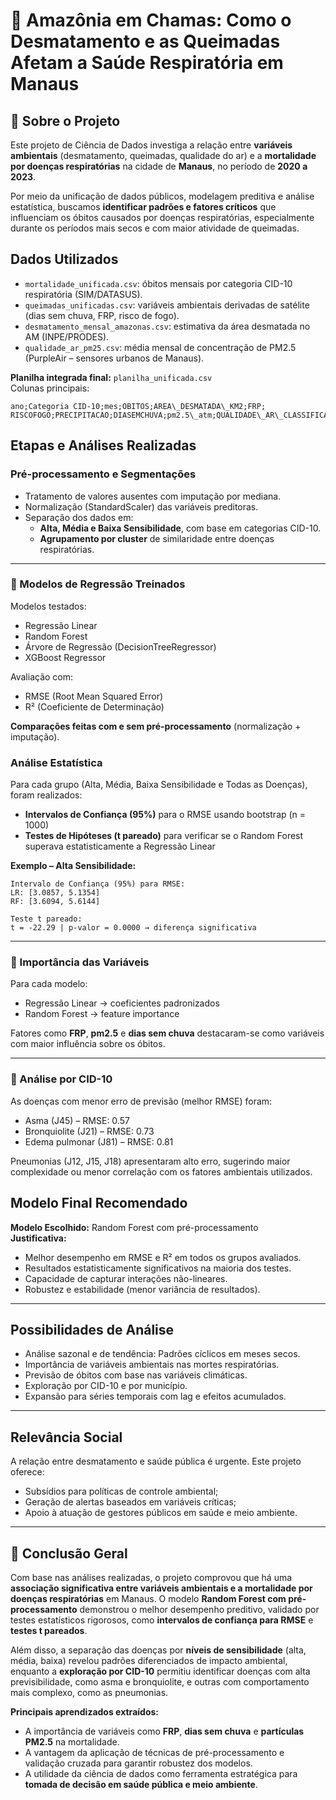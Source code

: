 # 🌿 Amazônia em Chamas: Como o Desmatamento e as Queimadas Afetam a Saúde Respiratória em Manaus

## 📄 Sobre o Projeto

Este projeto de Ciência de Dados investiga a relação entre **variáveis ambientais** (desmatamento, queimadas, qualidade do ar) e a **mortalidade por doenças respiratórias** na cidade de **Manaus**, no período de **2020 a 2023**.

Por meio da unificação de dados públicos, modelagem preditiva e análise estatística, buscamos **identificar padrões e fatores críticos** que influenciam os óbitos causados por doenças respiratórias, especialmente durante os períodos mais secos e com maior atividade de queimadas.

## Dados Utilizados

- `mortalidade_unificada.csv`: óbitos mensais por categoria CID-10 respiratória (SIM/DATASUS).
- `queimadas_unificadas.csv`: variáveis ambientais derivadas de satélite (dias sem chuva, FRP, risco de fogo).
- `desmatamento_mensal_amazonas.csv`: estimativa da área desmatada no AM (INPE/PRODES).
- `qualidade_ar_pm25.csv`: média mensal de concentração de PM2.5 (PurpleAir – sensores urbanos de Manaus).

**Planilha integrada final:** `planilha_unificada.csv`  
Colunas principais:
```
ano;Categoria CID-10;mes;OBITOS;AREA\_DESMATADA\_KM2;FRP;
RISCOFOGO;PRECIPITACAO;DIASEMCHUVA;pm2.5\_atm;QUALIDADE\_AR\_CLASSIFICADA
```

## Etapas e Análises Realizadas

### Pré-processamento e Segmentações
- Tratamento de valores ausentes com imputação por mediana.
- Normalização (StandardScaler) das variáveis preditoras.
- Separação dos dados em:
  - **Alta, Média e Baixa Sensibilidade**, com base em categorias CID-10.
  - **Agrupamento por cluster** de similaridade entre doenças respiratórias.

---

### 🤖 Modelos de Regressão Treinados

Modelos testados:
- Regressão Linear
- Random Forest
- Árvore de Regressão (DecisionTreeRegressor)
- XGBoost Regressor

Avaliação com:
- RMSE (Root Mean Squared Error)
- R² (Coeficiente de Determinação)

**Comparações feitas com e sem pré-processamento** (normalização + imputação).

### Análise Estatística

Para cada grupo (Alta, Média, Baixa Sensibilidade e Todas as Doenças), foram realizados:

- **Intervalos de Confiança (95%)** para o RMSE usando bootstrap (n = 1000)
- **Testes de Hipóteses (t pareado)** para verificar se o Random Forest superava estatisticamente a Regressão Linear

**Exemplo – Alta Sensibilidade:**
```
Intervalo de Confiança (95%) para RMSE:
LR: [3.0857, 5.1354]
RF: [3.6094, 5.6144]

Teste t pareado:
t = -22.29 | p-valor = 0.0000 → diferença significativa
```

---

### 🎯 Importância das Variáveis

Para cada modelo:
- Regressão Linear → coeficientes padronizados
- Random Forest → feature importance

Fatores como **FRP**, **pm2.5** e **dias sem chuva** destacaram-se como variáveis com maior influência sobre os óbitos.

---

### 📌 Análise por CID-10

As doenças com menor erro de previsão (melhor RMSE) foram:
- Asma (J45) – RMSE: 0.57
- Bronquiolite (J21) – RMSE: 0.73
- Edema pulmonar (J81) – RMSE: 0.81

Pneumonias (J12, J15, J18) apresentaram alto erro, sugerindo maior complexidade ou menor correlação com os fatores ambientais utilizados.

## Modelo Final Recomendado

**Modelo Escolhido:** Random Forest com pré-processamento  
**Justificativa:**
- Melhor desempenho em RMSE e R² em todos os grupos avaliados.
- Resultados estatisticamente significativos na maioria dos testes.
- Capacidade de capturar interações não-lineares.
- Robustez e estabilidade (menor variância de resultados).

---

## Possibilidades de Análise

- Análise sazonal e de tendência: Padrões cíclicos em meses secos.
- Importância de variáveis ambientais nas mortes respiratórias.
- Previsão de óbitos com base nas variáveis climáticas.
- Exploração por CID-10 e por município.
- Expansão para séries temporais com lag e efeitos acumulados.

---

## Relevância Social

A relação entre desmatamento e saúde pública é urgente. Este projeto oferece:

- Subsídios para políticas de controle ambiental;
- Geração de alertas baseados em variáveis críticas;
- Apoio à atuação de gestores públicos em saúde e meio ambiente. 

---

## 🧾 Conclusão Geral

Com base nas análises realizadas, o projeto comprovou que há uma **associação significativa entre variáveis ambientais e a mortalidade por doenças respiratórias** em Manaus. O modelo **Random Forest com pré-processamento** demonstrou o melhor desempenho preditivo, validado por testes estatísticos rigorosos, como **intervalos de confiança para RMSE** e **testes t pareados**.

Além disso, a separação das doenças por **níveis de sensibilidade** (alta, média, baixa) revelou padrões diferenciados de impacto ambiental, enquanto a **exploração por CID-10** permitiu identificar doenças com alta previsibilidade, como asma e bronquiolite, e outras com comportamento mais complexo, como as pneumonias.

**Principais aprendizados extraídos:**
- A importância de variáveis como **FRP**, **dias sem chuva** e **partículas PM2.5** na mortalidade.
- A vantagem da aplicação de técnicas de pré-processamento e validação cruzada para garantir robustez dos modelos.
- A utilidade da ciência de dados como ferramenta estratégica para **tomada de decisão em saúde pública e meio ambiente**.
